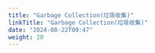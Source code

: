 ```yaml
---
title: "Garbage Collection(垃圾收集)"
linkTitle: "Garbage Collection(垃圾收集)"
date: "2024-08-22T09:47"
weight: 20
---
```

